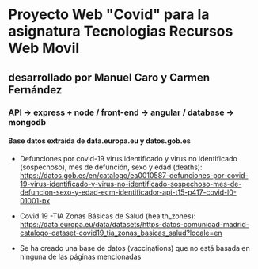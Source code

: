 # Proyecto Web "Covid" para la asignatura Tecnologias Recursos Web Movil
## desarrollado por Manuel Caro y Carmen Fernández
### API -> express + node / front-end -> angular / database -> mongodb 
#### Base datos extraída de data.europa.eu y datos.gob.es
- Defunciones por covid-19 virus identificado y virus no identificado (sospechoso), mes de defunción, sexo y edad (deaths): https://datos.gob.es/en/catalogo/ea0010587-defunciones-por-covid-19-virus-identificado-y-virus-no-identificado-sospechoso-mes-de-defuncion-sexo-y-edad-ecm-identificador-api-t15-p417-covid-l0-01001-px

- Covid 19 -TIA Zonas Básicas de Salud (health_zones): https://data.europa.eu/data/datasets/https-datos-comunidad-madrid-catalogo-dataset-covid19_tia_zonas_basicas_salud?locale=en

- Se ha creado una base de datos (vaccinations) que no está basada en ninguna de las páginas mencionadas 
